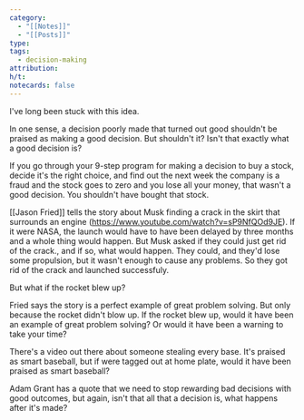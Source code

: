 ```yaml
---
category:
  - "[[Notes]]"
  - "[[Posts]]"
type: 
tags:
  - decision-making
attribution: 
h/t: 
notecards: false
---
```

I've long been stuck with this idea.

In one sense, a decision poorly made that turned out good shouldn't be praised as making a good decision. But shouldn't it? Isn't that exactly what a good decision is?

If you go through your 9-step program for making a decision to buy a stock, decide it's the right choice, and find out the next week the company is a fraud and the stock goes to zero and you lose all your money, that wasn't a good decision. You shouldn't have bought that stock.

[[Jason Fried]] tells the story about Musk finding a crack in the skirt that surrounds an engine (https://www.youtube.com/watch?v=sP9NfQOd9JE). If it were NASA, the launch would have to have been delayed by three months and a whole thing would happen. But Musk asked if they could just get rid of the crack., and if so, what would happen. They could, and they'd lose some propulsion, but it wasn't enough to cause any problems. So they got rid of the crack and launched successfuly.

But what if the rocket blew up?

Fried says the story is a perfect example of great problem solving. But only because the rocket didn't blow up. If the rocket blew up, would it have been an example of great problem solving? Or would it have been a warning to take your time?

There's a video out there about someone stealing every base. It's praised as smart baseball, but if were tagged out at home plate, would it have been praised as smart baseball?

Adam Grant has a quote that we need to stop rewarding bad decisions with good outcomes, but again, isn't that all that a decision is, what happens after it's made?

